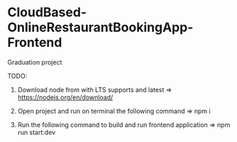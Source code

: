 # CloudBased-OnlineRestaurantBookingApp-Frontend

Graduation project

TODO:

1) Download node from with LTS supports and latest => https://nodejs.org/en/download/

2) Open project and run on terminal the following command  => npm i

3) Run the following command to build and run frontend application => npm run start:dev

